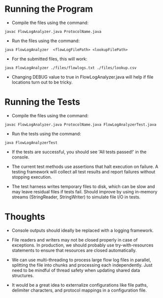 
# Running the Program

- Compile the files using the command:

```
javac FlowLogAnalyzer.java ProtocolName.java
```

- Run the files using the command:

```
java FlowLogAnalyzer  <flowLogFilePath> <lookupFilePath>
```

- For the submitted files, this will work:

```
java FlowLogAnalyzer ./files/flowlogs.txt ./files/lookup.csv
```

- Changing DEBUG value to true in FlowLogAnalyzer.java will help if file locations turn out to be tricky.

# Running the Tests

- Compile the files using the command:

```
javac FlowLogAnalyzer.java ProtocolName.java FlowLogAnalyzerTest.java
```

- Run the tests using the command:

```
java FlowLogAnalyzerTest
```

- If the tests are successful, you should see 'All tests passed!' in the console.

- The current test methods use assertions that halt execution on failure. A testing framework will collect all test results and report failures without stopping execution.

- The test harness writes temporary files to disk, which can be slow and may leave residual files if tests fail. Should improve by using in-memory streams (StringReader, StringWriter) to simulate file I/O in tests.

# Thoughts

- Console outputs should ideally be replaced with a logging framework.
- File readers and writers may not be closed properly in case of exceptions. In production, we should probably use try-with-resources statements to ensure that resources are closed automatically.

- We can use multi-threading to process large flow log files in parallel, splitting the file into chunks and processing each independently. Just need to be mindful of thread safety when updating shared data structures.

- It would be a great idea to externalize configurations like file paths, delimiter characters, and protocol mappings in a configuration file.
